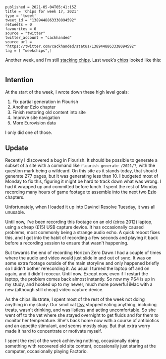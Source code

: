 ```
published = 2021-05-04T05:41:15Z
title = 'Chips for week 17, 2021'
type = 'tweet'
tweet_id = "1389448863338094592"
retweets = 0
favourites = 0
source = "twitter"
twitter_account = "cackhanded"
source_url = "https://twitter.com/cackhanded/status/1389448863338094592"
tag = [ "weekchips",]
```

Another week, and I’m still [stacking chips][chips]. Last week’s
[chips][markers] looked like this:

[chips]: /2020/06/19/my-week-in-poker-chips
[markers]: /2020/08/22/my-weekchips-markers

<p class='image'><img src='http://mnf.m17s.net/2021/05/04/E0hQXmbXsAAsaI9.jpg' alt=''></p>

## Intention

At the start of the week, I wrote down these high level goals:

1. Fix partial generation in Flourish
1. Another Ezio chapter
1. Finish restoring old content into site
1. Improve site navigation
1. More Eurovision data

I only did one of those.


## Update

Recently I discovered a bug in Flourish. It should be possible to generate a
subset of a site with a command like `flourish generate /2021/?`, with the
question mark being a wildcard. On this site as it stands today, that should
generate 277 pages, but it was generating less than 10. I budgeted most of
Monday to fix this, figuring it might be hard to track down what was wrong. I
had it wrapped up and committed before lunch. I spent the rest of Monday
recording many hours of game footage to assemble into the next two Ezio
chapters.

Unfortunately, when I loaded it up into Davinci Resolve Tuesday, it was all
unusable.

Until now, I've been recording this footage on an old (circa 2012) laptop,
using a cheap (£15) USB capture device. It has occasionally caused problems,
most commonly being a strange audio echo. A quick reboot fixes this, and I got
into the habit of recording a few seconds and playing it back before a
recording session to ensure that wasn't happening.

But towards the end of recording Horizon Zero Dawn I had a couple of times
where the audio and video would just slide in and out of sync. It was on some
extra footage outside of the main storyline and only happened briefly so I
didn't bother rerecording it. As usual I turned the laptop off and on again,
and it didn't reoccur. Until now. Except now, even if I restart the laptop,
the problem comes back almost instantly. So now my PS4 is up in my study, and
hooked up to my newer, much more powerful iMac with a new (although still
cheap) video capture device.

As the chips illustrate, I spent most of the rest of the week not doing
anything in my study. Our smol cat [Itsy][itsy] stopped eating anything,
including treats, wasn't drinking, and was listless and acting uncomfortable.
So she went off to the vet where she stayed overnight to get fluids and for
them to monitor her temperature. She's back home now with a course of
antibiotics and an appetite stimulant, and seems mostly okay. But that extra
worry made it hard to concentrate or motivate myself.

I spent the rest of the week achieving nothing, occasionally doing something
with recovered old site content, occasionally just staring at the computer,
occasionally playing Factorio.


[itsy]: /tags/itsy/
